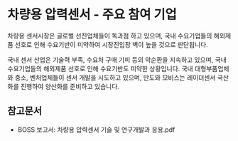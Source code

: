 # 차량용 압력센서 - 주요 참여 기업
차량용 센서시장은 글로벌 선진업체들이 독과점 하고 있으며, 국내 수요기업들의 해외제품 선호로 인해 수요기반이 미약하여 시장진입장 벽이 높을 것으로 판단됩니다.

국내 센서 산업은 기술력 부족, 수요처 구매 기피 등의 악순환을 지속하고 있으며, 국내 수요기업들의 해외제품 선호로 인해 수요기반도 미약한 상황입니다. 국내 대형부품업체와 중소, 벤처업체들이 센서 개발을 시도하고 있으며, 만도와 모비스는 레이더센서 국산화를 진행하여 양산화를 준비하고 있습니다.

## 참고문서
- BOSS 보고서: 차량용 압력센서 기술 및 연구개발과 응용.pdf
